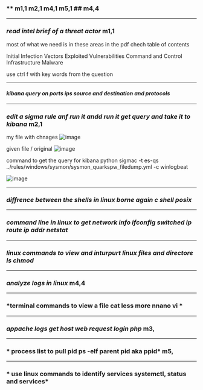### ** m1,1 m2,1 m4,1 m5,1 ## m4,4 ## 
--------------------------------------------------------------
### *read intel brief of a threat actor* m1,1

most of what we need is in these areas in the pdf chech table of contents

Initial Infection Vectors 
Exploited Vulnerabilities 
Command and Control Infrastructure 
Malware 

use ctrl f with key words from the question

---------------------------------------------------------------------
#### *kibana query on ports ips source and destination and protocols* 





------------------------------------------------------------------------------
### *edit a sigma rule anf run it andd run it get query and take it to kibana* m2,1

my file with chnages
![image](https://github.com/user-attachments/assets/a89dd067-d405-4b38-a2ab-8bf522315434)

given file / original
![image](https://github.com/user-attachments/assets/1c21165b-ca7e-46c5-a66f-d4aeb4952bae)

command to get the query for kibana
python sigmac -t es-qs ../rules/windows/sysmon/sysmon_quarkspw_filedump.yml -c winlogbeat

![image](https://github.com/user-attachments/assets/8080784b-4fe1-4359-849e-c38e073383e0)



--------------------------------------------------------------------------
### *diffrence between the shells in linux borne again c shell posix* 





-------------------------------------------------------------------------
### *command line in linux to get network info ifconfig switched ip route ip addr netstat* 





-------------------------------------------------------------------------
### *linux commands to view and inturpurt linux files and directore ls chmod* ##





-------------------------------------------------------------------------
### *analyze logs in linux* m4,4






-------------------------------------------------------------------------
### *terminal commands to view a file cat less more nnano vi * ##






-------------------------------------------------------------------------
### *appache logs get host web request login php* m3,








-------------------------------------------------------------------------
### * process list to pull pid ps -elf parent pid aka ppid* m5,








-------------------------------------------------------------------------
### * use linux commands to identify services systemctl, status and services*






























